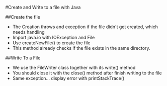 #Create and Write to a file with Java

##Create the file
- The Creation throws and exception if the file didn't get created, which needs handling
- Import java.io with IOException and File 
- Use createNewFile() to create the file
- This method already checks if the file exists in the same directory.

##Write To a File
- We use the FileWriter class together with its write() method
- You should close it with the close() method after finish writing to the file
- Same exception... display error with printStackTrace()
